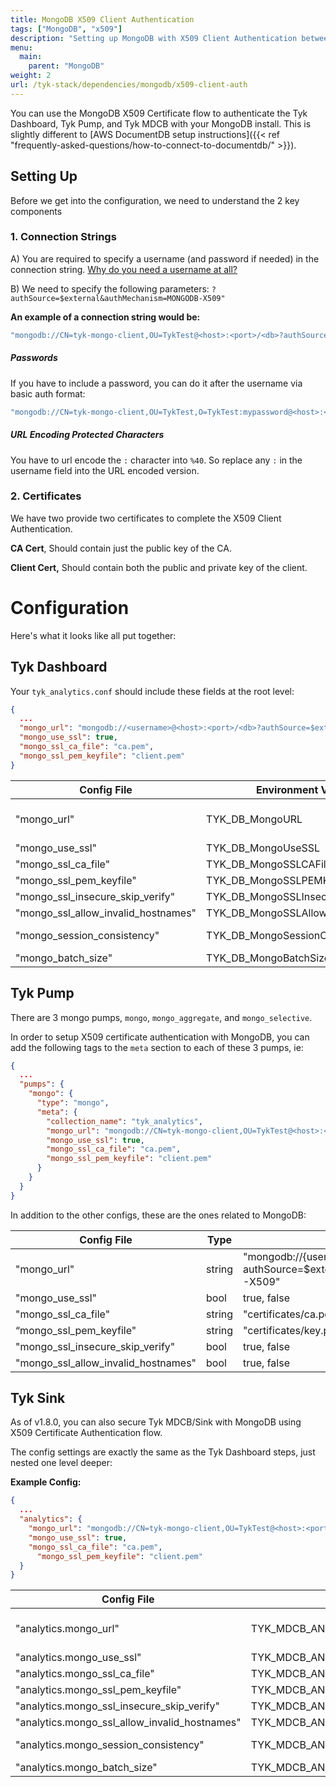 ```yaml
---
title: MongoDB X509 Client Authentication
tags: ["MongoDB", "x509"]
description: "Setting up MongoDB with X509 Client Authentication between Tyk Components"
menu:
  main:
    parent: "MongoDB"
weight: 2
url: /tyk-stack/dependencies/mongodb/x509-client-auth
---
```



You can use the MongoDB X509 Certificate flow to authenticate the Tyk Dashboard, Tyk Pump, and Tyk MDCB with your MongoDB install.  This is slightly different to [AWS DocumentDB setup instructions]({{< ref "frequently-asked-questions/how-to-connect-to-documentdb/" >}}).

## Setting Up

Before we get into the configuration, we need to understand the 2 key components

### 1. Connection Strings


A) You are required to specify a username (and password if needed) in the connection string.  [Why do you need a username at all?](https://docs.mongodb.com/manual/tutorial/configure-x509-client-authentication/)

B) We need to specify the following parameters: `?authSource=$external&authMechanism=MONGODB-X509"`

**An example of a connection string would be:**

```bash
"mongodb://CN=tyk-mongo-client,OU=TykTest@<host>:<port>/<db>?authSource=$external&authMechanism=MONGODB-X509"
```

##### Passwords
If you have to include a password, you can do it after the username via basic auth format:

```bash
"mongodb://CN=tyk-mongo-client,OU=TykTest,O=TykTest:mypassword@<host>:<port>/<db>?authSource=$external&authMechanism=MONGODB-X509"
```

##### URL Encoding Protected Characters
You have to url encode the `:` character into `%40`.   So replace any `:` in the username field into the URL encoded version.

### 2. Certificates

We have two provide two certificates to complete the X509 Client Authentication.  


**CA Cert**, Should contain just the public key of the CA.

**Client Cert,** Should contain both the public and private key of the client.

# Configuration

Here's what it looks like all put together:

## Tyk Dashboard
Your `tyk_analytics.conf` should include these fields at the root level:

```json
{
  ...
  "mongo_url": "mongodb://<username>@<host>:<port>/<db>?authSource=$external&authMechanism=MONGODB-X509",
  "mongo_use_ssl": true,
  "mongo_ssl_ca_file": "ca.pem",
  "mongo_ssl_pem_keyfile": "client.pem"
}
```

| Config File           | Environment Variable | Type   | Examples
| ---                   | --                   | ----   | ---- |
| "mongo_url"                       | TYK_DB_MongoURL      | string | "mongodb://{username}@{host}:{port}/{db}?authSource=$external&authMechanism=MONGODB-X509" |
| "mongo_use_ssl"                   | TYK_DB_MongoUseSSL      | bool | true, false |
| "mongo_ssl_ca_file"               | TYK_DB_MongoSSLCAFile      | string | "certificates/ca.pem" |
| "mongo_ssl_pem_keyfile"           | TYK_DB_MongoSSLPEMKeyfile      | string | "certificates/key.pem" |
| "mongo_ssl_insecure_skip_verify"  | TYK_DB_MongoSSLInsecureSkipVerify      | bool | true, false |
| "mongo_ssl_allow_invalid_hostnames" | TYK_DB_MongoSSLAllowInvalidHostnames      | bool | true, false |
| "mongo_session_consistency"       | TYK_DB_MongoSessionConsistency      | string | "strong", "eventual", or "monotonic". default is "strong" |
| "mongo_batch_size"                | TYK_DB_MongoBatchSize      | int | Default "2000", min "100" |


## Tyk Pump
There are 3 mongo pumps, `mongo`, `mongo_aggregate`, and `mongo_selective`.  

In order to setup X509 certificate authentication with MongoDB, you can add the following tags to the `meta` section to each of these 3 pumps, ie:

```json
{ 
  ...
  "pumps": {
    "mongo": {
      "type": "mongo",
      "meta": {
        "collection_name": "tyk_analytics",
        "mongo_url": "mongodb://CN=tyk-mongo-client,OU=TykTest@<host>:<port>/<db>?authSource=$external&authMechanism=MONGODB-X509",
        "mongo_use_ssl": true,
        "mongo_ssl_ca_file": "ca.pem",
        "mongo_ssl_pem_keyfile": "client.pem"
      }
    }
  }
}
```

In addition to the other configs, these are the ones related to MongoDB:

| Config File           | Type  | Examples
| -- | -- | --
"mongo_url" | string     | "mongodb://{username}@{host}:{port}/{db}?authSource=$external&authMechanism=MONGODB-X509" |   
"mongo_use_ssl" | bool | true, false |
"mongo_ssl_ca_file" | string      | "certificates/ca.pem" |  
“mongo_ssl_pem_keyfile" | string     | "certificates/key.pem" |     
"mongo_ssl_insecure_skip_verify" | bool     | true, false |     
"mongo_ssl_allow_invalid_hostnames" | bool         | true, false | 

## Tyk Sink

As of v1.8.0, you can also secure Tyk MDCB/Sink with MongoDB using X509 Certificate Authentication flow.

The config settings are exactly the same as the Tyk Dashboard steps, just nested one level deeper:

**Example Config:**
```json
{
  ...
  "analytics": {
    "mongo_url": "mongodb://CN=tyk-mongo-client,OU=TykTest@<host>:<port>/<db>?authSource=$external&authMechanism=MONGODB-X509",
    "mongo_use_ssl": true,
    "mongo_ssl_ca_file": "ca.pem",
      "mongo_ssl_pem_keyfile": "client.pem"
  }
}
```
| Config File           | Environment Variable | Type   | Examples
| ---                   | --                   | ----   | ---- |
"analytics.mongo_url" | TYK_MDCB_ANALYTICS_MongoURL | string   |  "mongodb://{username}@{host}:{port}/{db}?authSource=$external&authMechanism=MONGODB-X509"
"analytics.mongo_use_ssl" | TYK_MDCB_ANALYTICS_MongoUseSSL | bool | true, false |
"analytics.mongo_ssl_ca_file" | TYK_MDCB_ANALYTICS_MongoSSLCAFile | string |  "certificates/ca.pem" |
"analytics.mongo_ssl_pem_keyfile" | TYK_MDCB_ANALYTICS_MongoSSLPEMKeyfile | string | "certificates/key.pem" |
"analytics.mongo_ssl_insecure_skip_verify" | TYK_MDCB_ANALYTICS_MongoSSLInsecureSkipVerify | bool | true, false |
"analytics.mongo_ssl_allow_invalid_hostnames" | TYK_MDCB_ANALYTICS_MongoSSLAllowInvalidHostnames | bool  | true, false |
"analytics.mongo_session_consistency" | TYK_MDCB_ANALYTICS_MongoSessionConsistency | string |  "strong", "eventual", or "monotonic". default is "strong" |
"analytics.mongo_batch_size" |  TYK_MDCB_ANALYTICS_MongoBatchSize | int |  Default "2000", min "100" |
    
